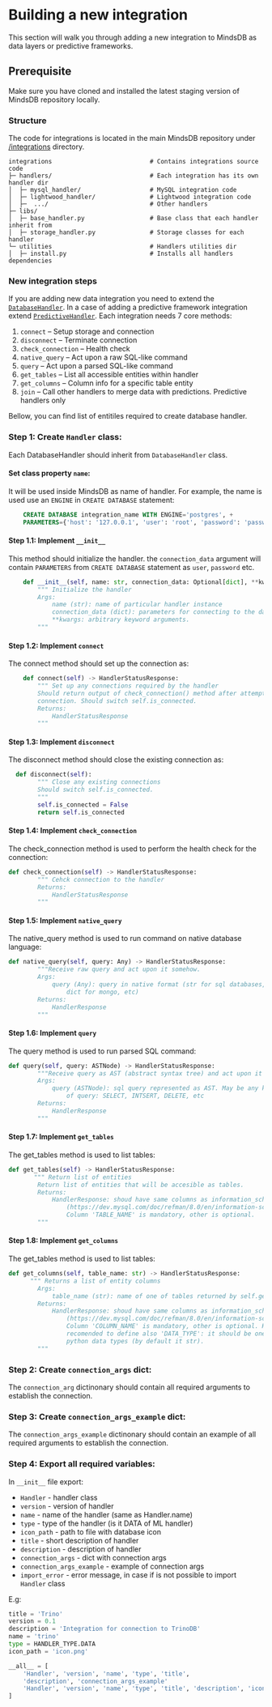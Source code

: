 # Building a new integration

This section will walk you through adding a new integration to MindsDB as data layers or predictive frameworks.


## Prerequisite

Make sure you have cloned and installed the latest staging version of MindsDB repository locally. 


### Structure

The code for integrations is located in the main MindsDB repository under [/integrations](https://github.com/mindsdb/mindsdb/tree/staging/mindsdb/integrations) directory.


```
integrations                           # Contains integrations source code
├─ handlers/                           # Each integration has its own handler dir
│  ├─ mysql_handler/                   # MySQL integration code
│  ├─ lightwood_handler/               # Lightwood integration code
│  ├─  .../                            # Other handlers
├─ libs/
│  ├─ base_handler.py                  # Base class that each handler inherit from
│  ├─ storage_handler.py               # Storage classes for each handler
└─ utilities                           # Handlers utilities dir
│  ├─ install.py                       # Installs all handlers dependencies
```

### New integration steps

If you are adding new data integration you need to extend the [`DatabaseHandler`](https://github.com/mindsdb/mindsdb/blob/staging/mindsdb/integrations/libs/base_handler.py#L106). In a case of adding a predictive framework integration extend [`PredictiveHandler`](https://github.com/mindsdb/mindsdb/blob/staging/mindsdb/integrations/libs/base_handler.py#L114). 
Each integration needs 7 core methods:

1. `connect` – Setup storage and connection
2. `disconnect` – Terminate connection
3. `check_connection` – Health check
4. `native_query`  – Act upon a raw SQL-like command
5. `query` – Act upon a parsed SQL-like command
6. `get_tables` – List all accessible entities within handler
7. `get_columns` – Column info for a specific table entity
8. `join` – Call other handlers to merge data with predictions. Predictive handlers only


Bellow, you can find list of entitiles required to create database handler.

### Step 1: Create `Handler` class:

Each DatabaseHandler should inherit from `DatabaseHandler` class.

#### Set class property `name`:

It will be used inside MindsDB as name of handler. For example, the name is used use an `ENGINE` in `CREATE DATABASE` statement:

```sql
    CREATE DATABASE integration_name WITH ENGINE='postgres', +
    PARAMETERS={'host': '127.0.0.1', 'user': 'root', 'password': 'password'}
```

#### Step 1.1: Implement `__init__`

This method should initialize the handler. the `connection_data` argument will contain `PARAMETERS` from `CREATE DATABASE` statement as `user`, `password` etc.

```py
    def __init__(self, name: str, connection_data: Optional[dict], **kwargs)
        """ Initialize the handler
        Args:
            name (str): name of particular handler instance
            connection_data (dict): parameters for connecting to the database
            **kwargs: arbitrary keyword arguments.
        """
```

#### Step 1.2: Implement `connect`

The connect method should set up the connection as:

```py
    def connect(self) -> HandlerStatusResponse:
        """ Set up any connections required by the handler
        Should return output of check_connection() method after attempting
        connection. Should switch self.is_connected.
        Returns:
            HandlerStatusResponse
        """
```

#### Step 1.3: Implement `disconnect`

The disconnect method should close the existing connection as:

```py
  def disconnect(self):
        """ Close any existing connections
        Should switch self.is_connected.
        """
        self.is_connected = False
        return self.is_connected

```

#### Step 1.4: Implement `check_connection`

The check_connection method is used to perform the health check for the connection:

```py
def check_connection(self) -> HandlerStatusResponse:
        """ Cehck connection to the handler
        Returns:
            HandlerStatusResponse
        """
```

#### Step 1.5: Implement `native_query`

The native_query method is used to run command on native database language:

```py
def native_query(self, query: Any) -> HandlerStatusResponse:
        """Receive raw query and act upon it somehow.
        Args:
            query (Any): query in native format (str for sql databases,
                dict for mongo, etc)
        Returns:
            HandlerResponse
        """
```

#### Step 1.6: Implement `query`

The query method is used to run parsed SQL command:

```py
def query(self, query: ASTNode) -> HandlerStatusResponse:
        """Receive query as AST (abstract syntax tree) and act upon it somehow.
        Args:
            query (ASTNode): sql query represented as AST. May be any kind
                of query: SELECT, INTSERT, DELETE, etc
        Returns:
            HandlerResponse
        """
```


#### Step 1.7: Implement `get_tables`

The get_tables method is used to list tables:

```py
def get_tables(self) -> HandlerStatusResponse:
       """ Return list of entities
        Return list of entities that will be accesible as tables.
        Returns:
            HandlerResponse: shoud have same columns as information_schema.tables
                (https://dev.mysql.com/doc/refman/8.0/en/information-schema-tables-table.html)
                Column 'TABLE_NAME' is mandatory, other is optional.
        """
```

#### Step 1.8: Implement `get_columns`

The get_tables method is used to list tables:

```py
def get_columns(self, table_name: str) -> HandlerStatusResponse:
      """ Returns a list of entity columns
        Args:
            table_name (str): name of one of tables returned by self.get_tables()
        Returns:
            HandlerResponse: shoud have same columns as information_schema.columns
                (https://dev.mysql.com/doc/refman/8.0/en/information-schema-columns-table.html)
                Column 'COLUMN_NAME' is mandatory, other is optional. Hightly
                recomended to define also 'DATA_TYPE': it should be one of
                python data types (by default it str).
        """
```

### Step 2: Create `connection_args` dict:

The `connection_arg` dictinonary should contain all required arguments to establish the connection.

### Step 3: Create `connection_args_example` dict:

The `connection_args_example` dictinonary should contain an example of all required arguments to establish the connection.


### Step 4: Export all required variables:

In `__init__` file export:

* `Handler` - handler class
* `version` - version of handler
* `name` - name of the handler (same as Handler.name)
* `type` - type of the handler (is it DATA of ML handler)
* `icon_path` - path to file with database icon
* `title` - short description of handler
* `description` - description of handler
* `connection_args` - dict with connection args
* `connection_args_example` - example of connection args
* `import_error` - error message, in case if is not possible to import `Handler` class

E.g:

```py
title = 'Trino'
version = 0.1
description = 'Integration for connection to TrinoDB'
name = 'trino'
type = HANDLER_TYPE.DATA
icon_path = 'icon.png'

__all__ = [
    'Handler', 'version', 'name', 'type', 'title',
    'description', 'connection_args_example'
    'Handler', 'version', 'name', 'type', 'title', 'description', 'icon_path'
]
```